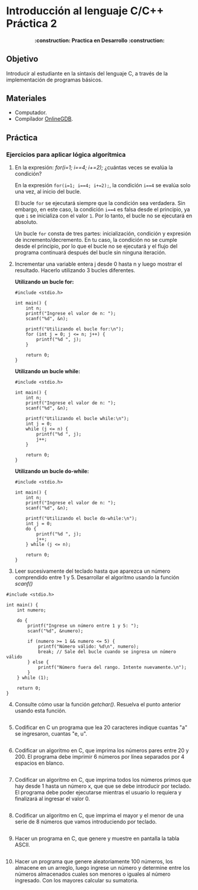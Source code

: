 # Introducción al lenguaje C/C++ Práctica 2

<h4 align="center">
:construction: Practica en Desarrollo :construction:
</h4>

## Objetivo

Introducir al estudiante en la sintaxis del lenguaje C, a través de la implementación de programas básicos.

## Materiales

- Computador.
- Compilador [OnlineGDB](https://www.onlinegdb.com/online_c_compiler).


## Práctica

### **Ejercicios para aplicar lógica algorítmica**

1. En la expresión: *for(i=1; i==4; i+=2);* ¿cuántas veces se evalúa la condición?

    En la expresión `for(i=1; i==4; i+=2);`, la condición `i==4` se evalúa solo una vez, al inicio del bucle. 

    El bucle `for` se ejecutará siempre que la condición sea verdadera. Sin embargo, en este caso, la condición `i==4` es falsa desde el principio, ya que `i` se inicializa con el valor `1`. Por lo tanto, el bucle no se ejecutará en absoluto.

    Un bucle `for` consta de tres partes: inicialización, condición y expresión de incremento/decremento. En tu caso, la condición no se cumple desde el principio, por lo que el bucle no se ejecutará y el flujo del programa continuará después del bucle sin ninguna iteración.


2. Incrementar una variable entera j desde 0 hasta n y luego mostrar el resultado.
Hacerlo utilizando 3 bucles diferentes. 

    **Utilizando un bucle for:**

    ~~~
    #include <stdio.h>

    int main() {
        int n;
        printf("Ingrese el valor de n: ");
        scanf("%d", &n);

        printf("Utilizando el bucle for:\n");
        for (int j = 0; j <= n; j++) {
            printf("%d ", j);
        }

        return 0;
    }
    ~~~

    **Utilizando un bucle while:**

    ~~~
    #include <stdio.h>

    int main() {
        int n;
        printf("Ingrese el valor de n: ");
        scanf("%d", &n);

        printf("Utilizando el bucle while:\n");
        int j = 0;
        while (j <= n) {
            printf("%d ", j);
            j++;
        }

        return 0;
    }

    ~~~

    **Utilizando un bucle do-while:**

    ~~~
    #include <stdio.h>

    int main() {
        int n;
        printf("Ingrese el valor de n: ");
        scanf("%d", &n);

        printf("Utilizando el bucle do-while:\n");
        int j = 0;
        do {
            printf("%d ", j);
            j++;
        } while (j <= n);

        return 0;
    }

    ~~~


3. Leer sucesivamente del teclado hasta que aparezca un número comprendido entre 1 y 5. Desarrollar el algoritmo usando la función *scanf()*
~~~
#include <stdio.h>

int main() {
    int numero;

    do {
        printf("Ingrese un número entre 1 y 5: ");
        scanf("%d", &numero);

        if (numero >= 1 && numero <= 5) {
            printf("Número válido: %d\n", numero);
            break; // Sale del bucle cuando se ingresa un número válido
        } else {
            printf("Número fuera del rango. Intente nuevamente.\n");
        }
    } while (1);

    return 0;
}

~~~

4. Consulte cómo usar la función *getchar()*. Resuelva el punto anterior usando esta función. 
~~~
~~~

5. Codificar en C un programa que lea 20 caracteres indique cuantas "a" se ingresaron, cuantas "e, u".
~~~
~~~

6. Codificar un algoritmo en C, que imprima los números pares entre 20 y 200. El programa debe imprimir 6 números por línea separados por 4 espacios en blanco.
~~~
~~~

7. Codificar un algoritmo en C, que imprima todos los números primos que hay desde 1 hasta un número x, que que se debe introducir por teclado. El programa debe poder ejecutarse mientras el usuario lo requiera y finalizará al ingresar el valor 0.
~~~
~~~

8. Codificar un algoritmo en C, que imprima el mayor y el menor de una serie de 8 números que vamos introduciendo por teclado.
~~~
~~~

9. Hacer un programa en C, que genere y muestre en pantalla la tabla ASCII.
~~~
~~~

10. Hacer un programa que genere aleatoriamente 100 números, los almacene en un arreglo, luego ingrese un número y determine entre los números almacenados cuales son menores o iguales al número ingresado. Con los mayores calcular su sumatoria.
~~~
~~~